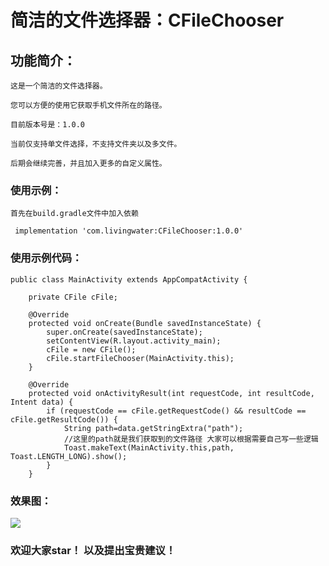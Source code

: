 # 简洁的文件选择器：CFileChooser
## 功能简介：
    这是一个简洁的文件选择器。
    
    您可以方便的使用它获取手机文件所在的路径。
    
    目前版本号是：1.0.0
    
    当前仅支持单文件选择，不支持文件夹以及多文件。
    
    后期会继续完善，并且加入更多的自定义属性。
### 使用示例：

    首先在build.gradle文件中加入依赖
```
 implementation 'com.livingwater:CFileChooser:1.0.0' 
```
### 使用示例代码：
```
public class MainActivity extends AppCompatActivity {

    private CFile cFile;

    @Override
    protected void onCreate(Bundle savedInstanceState) {
        super.onCreate(savedInstanceState);
        setContentView(R.layout.activity_main);
        cFile = new CFile();
        cFile.startFileChooser(MainActivity.this);
    }

    @Override
    protected void onActivityResult(int requestCode, int resultCode, Intent data) {
        if (requestCode == cFile.getRequestCode() && resultCode == cFile.getResultCode()) {
            String path=data.getStringExtra("path");
            //这里的path就是我们获取到的文件路径 大家可以根据需要自己写一些逻辑
            Toast.makeText(MainActivity.this,path, Toast.LENGTH_LONG).show();
        }
    }
```
### 效果图：
![](http://wx3.sinaimg.cn/mw690/0060lm7Tly1fuk04uv2fkj30u01hcwgs.jpg)
### 欢迎大家star！ 以及提出宝贵建议！
